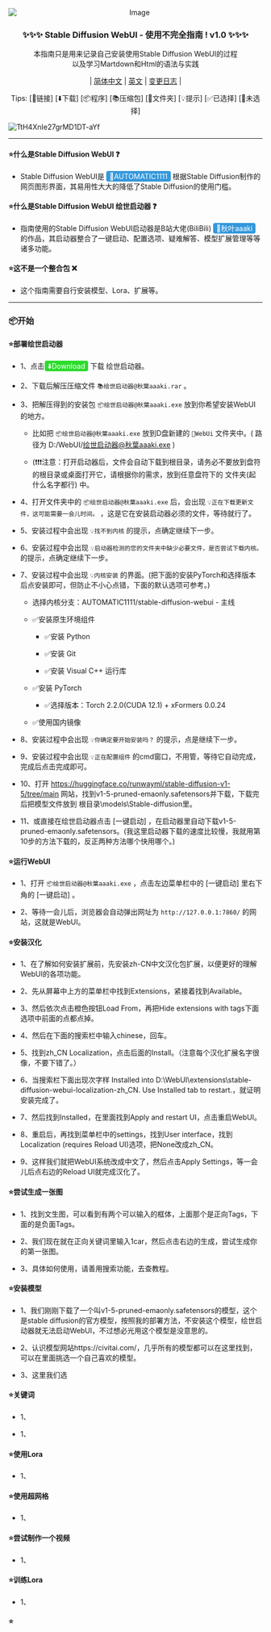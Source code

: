 <p align="center">
<img src="https://github.com/StrangeJoe2613/Stable_Diffusion_WebUI_Incomplete_Guide/assets/107075016/55b3c4a5-7259-411d-b78b-dea08651a2f7" alt="Image" style="display: block; margin: auto;" />
</p>

<h3 align="center">✨✨✨ Stable Diffusion WebUI - 使用不完全指南 ! v1.0 ✨✨✨</h3>

<p align="center">本指南只是用来记录自己安装使用Stable Diffusion WebUI的过程<br>
以及学习Martdown和Html的语法与实践</p>

<div align="center">
  
| [简体中文](https://github.com/StrangeJoe2613/Stable_Diffusion_WebUI_Incomplete_Guide) | [英文](https://github.com/StrangeJoe2613/Stable_Diffusion_WebUI_Incomplete_Guide/blob/main/README.en_US.md) | [变更日志]() |
</div>

<p align="center">
Tips:
<a>[🔗链接]</a> <a>[⬇️下载]</a> <a>[📦程序]</a> <a>[📚压缩包]</a> <a>[📁文件夹]</a> <a>[💡提示]</a> <a>[✅已选择]</a> <a>[🔳未选择]</a>
</p>

![TtH4XnIe27grMD1DT-aYf](https://github.com/StrangeJoe2613/Stable_Diffusion_WebUI_Incomplete_Guide/assets/107075016/869afb2f-8cbb-4a32-b8fc-be449aa50225)

---

#### ⭐什么是Stable Diffusion WebUI ❓
 - Stable Diffusion WebUI是 <a href="https://github.com/AUTOMATIC1111/stable-diffusion-webui" style="background-color: #3498db; color: #ffffff; padding: 2px 6px; text-decoration: none; border-radius: 4px;">🔗AUTOMATIC1111</a> 根据Stable Diffusion制作的网页图形界面，其易用性大大的降低了Stable Diffusion的使用门槛。

#### ⭐什么是Stable Diffusion WebUI 绘世启动器 ❓
 - 指南使用的Stable Diffusion WebUI启动器是B站大佬(BiliBili) <a href="https://space.bilibili.com/12566101" style="background-color: #3498db; color: #ffffff; padding: 2px 6px; text-decoration: none; border-radius: 4px;">🔗秋叶aaaki</a> 的作品，其启动器整合了一键启动、配置选项、疑难解答、模型扩展管理等等诸多功能。

#### ⭐这不是一个整合包 ❌
 - 这个指南需要自行安装模型、Lora、扩展等。

---


### 📦开始

#### ⭐部署绘世启动器

 - 1、点击<a href="https://github.com/StrangeJoe2613/Stable_Diffusion_WebUI_Incomplete_Guide/raw/main/%E7%BB%98%E4%B8%96%E5%90%AF%E5%8A%A8%E5%99%A8@%E7%A7%8B%E8%91%89aaaki.rar" style="background-color: #2CDC2C; color: #ffffff; padding: 2px 6px; text-decoration: none; border-radius: 4px;">⬇️Download</a> 下载 绘世启动器。 

 - 2、下载后解压压缩文件 `📚绘世启动器@秋葉aaaki.rar` 。
 
 - 3、把解压得到的安装包 `📦绘世启动器@秋葉aaaki.exe` 放到你希望安装WebUI的地方。
   
     - 比如把 `📦绘世启动器@秋葉aaaki.exe` 放到D盘新建的 `📁WebUi` 文件夹中。( 路径为 D:/WebUI/绘世启动器@秋葉aaaki.exe )
       
     - (❗❗❗注意：打开启动器后，文件会自动下载到根目录，请务必不要放到盘符的根目录或桌面打开它，请根据你的需求，放到任意盘符下的 文件夹(起什么名字都行) 中。
       
 - 4、打开文件夹中的 `📦绘世启动器@秋葉aaaki.exe` 后，会出现 `💡正在下载更新文件，这可能需要一会儿时间。` ，这是它在安装启动器必须的文件，等待就行了。
 
 - 5、安装过程中会出现 `💡找不到内核` 的提示，点确定继续下一步。
 
 - 6、安装过程中会出现 `💡启动器检测的您的文件夹中缺少必要文件，是否尝试下载内核。` 的提示，点确定继续下一步。
 
 - 7、安装过程中会出现 `💡内核安装` 的界面。(把下面的安装PyTorch和选择版本后点安装即可，但防止不小心点错，下面的默认选项可参考。)
   
     - 选择内核分支：AUTOMATIC1111/stable-diffusion-webui - 主线
       
     - ✅安装原生环境组件
       
       - ✅安装 Python
         
       - ✅安装 Git
         
       - ✅安装 Visual C++ 运行库
         
     - ✅安装 PyTorch
       
       - ✅选择版本：Torch 2.2.0(CUDA 12.1) + xFormers 0.0.24
         
     - ✅使用国内镜像
       
 - 8、安装过程中会出现 `💡你确定要开始安装吗？` 的提示，点是继续下一步。
 
 - 9、安装过程中会出现 `💡正在配置组件` 的cmd窗口，不用管，等待它自动完成，完成后点击完成即可。

 - 10、打开 https://huggingface.co/runwayml/stable-diffusion-v1-5/tree/main 网站，找到v1-5-pruned-emaonly.safetensors并下载，下载完后把模型文件放到 根目录\models\Stable-diffusion里。

 - 11、或直接在绘世启动器点击 [一键启动] ，在启动器里自动下载v1-5-pruned-emaonly.safetensors。(我这里启动器下载的速度比较慢，我就用第10步的方法下载的，反正两种方法哪个快用哪个。)


#### ⭐运行WebUI

 - 1、打开 `📦绘世启动器@秋葉aaaki.exe` ，点击左边菜单栏中的 [一键启动] 里右下角的 [一键启动] 。

 - 2、等待一会儿后，浏览器会自动弹出网址为 `http://127.0.0.1:7860/` 的网站，这就是WebUI。

#### ⭐安装汉化

 - 1、在了解如何安装扩展前，先安装zh-CN中文汉化包扩展，以便更好的理解WebUI的各项功能。

 - 2、先从屏幕中上方的菜单栏中找到Extensions，紧接着找到Available。

 - 3、然后依次点击橙色按钮Load From，再把Hide extensions with tags下面选项中前面的点都点掉。

 - 4、然后在下面的搜索栏中输入chinese，回车。

 - 5、找到zh_CN Localization，点击后面的Install。（注意每个汉化扩展名字很像，不要下错了。）

 - 6、当搜索栏下面出现次字样 Installed into D:\WebUI\extensions\stable-diffusion-webui-localization-zh_CN. Use Installed tab to restart.，就证明安装完成了。

 - 7、然后找到Installed，在里面找到Apply and restart UI，点击重启WebUI。

 - 8、重启后，再找到菜单栏中的settings，找到User interface，找到Localization  (requires Reload UI)选项，把None改成zh_CN。

 - 9、这样我们就把WebUI系统改成中文了，然后点击Apply Settings，等一会儿后点右边的Reload UI就完成汉化了。

#### ⭐尝试生成一张图

 - 1、找到文生图，可以看到有两个可以输入的框体，上面那个是正向Tags，下面的是负面Tags。

 - 2、我们现在就在正向关键词里输入1car，然后点击右边的生成，尝试生成你的第一张图。

 - 3、具体如何使用，请善用搜索功能，去查教程。

#### ⭐安装模型

 - 1、我们刚刚下载了一个叫v1-5-pruned-emaonly.safetensors的模型，这个是stable diffusion的官方模型，按照我的部署方法，不安装这个模型，绘世启动器就无法启动WebUI，不过想必光用这个模型是没意思的。

 - 2、认识模型网站https://civitai.com/，几乎所有的模型都可以在这里找到，可以在里面挑选一个自己喜欢的模型。

 - 3、这里我们选

#### ⭐关键词

 - 1、



 - 1、

#### ⭐使用Lora

 - 1、

#### ⭐使用超网格

 - 1、

#### ⭐尝试制作一个视频

 - 1、

#### ⭐训练Lora

 - 1、

#### ⭐
